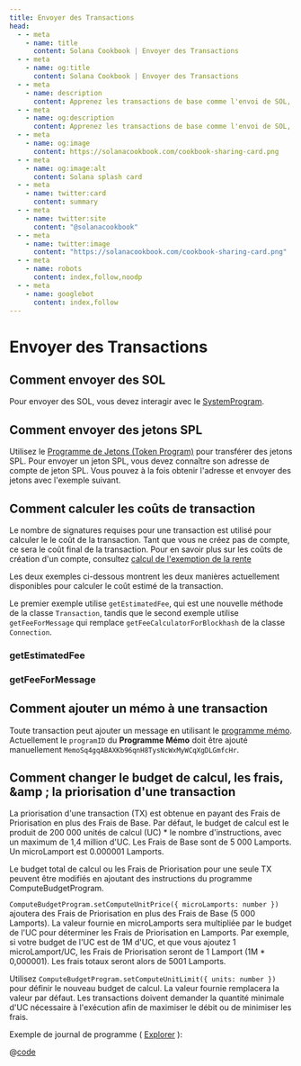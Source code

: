 ```yaml
---
title: Envoyer des Transactions
head:
  - - meta
    - name: title
      content: Solana Cookbook | Envoyer des Transactions
  - - meta
    - name: og:title
      content: Solana Cookbook | Envoyer des Transactions
  - - meta
    - name: description
      content: Apprenez les transactions de base comme l'envoi de SOL, l'envoi de jetons SPL, le calcul du coût de la transaction, et d'autres références pour construire sur Solana dans le Solana cookbook.
  - - meta
    - name: og:description
      content: Apprenez les transactions de base comme l'envoi de SOL, l'envoi de jetons SPL, le calcul du coût de la transaction, et d'autres références pour construire sur Solana dans le Solana cookbook.
  - - meta
    - name: og:image
      content: https://solanacookbook.com/cookbook-sharing-card.png
  - - meta
    - name: og:image:alt
      content: Solana splash card
  - - meta
    - name: twitter:card
      content: summary
  - - meta
    - name: twitter:site
      content: "@solanacookbook"
  - - meta
    - name: twitter:image
      content: "https://solanacookbook.com/cookbook-sharing-card.png"
  - - meta
    - name: robots
      content: index,follow,noodp
  - - meta
    - name: googlebot
      content: index,follow
---
```


# Envoyer des Transactions

## Comment envoyer des SOL

Pour envoyer des SOL, vous devez interagir avec le [SystemProgram][1].

<SolanaCodeGroup>
  <SolanaCodeGroupItem title="TS" active>

  <template v-slot:default>

@[code](@/code/basic-transactions/sending-sol/sending-sol.en.ts)

  </template>

  <template v-slot:preview>

@[code](@/code/basic-transactions/sending-sol/sending-sol.preview.en.ts)

  </template>

  </SolanaCodeGroupItem>
  <SolanaCodeGroupItem title="Python">
  <template v-slot:default>

@[code](@/code/basic-transactions/sending-sol/sending-sol.en.py)

  </template>

  <template v-slot:preview>

@[code](@/code/basic-transactions/sending-sol/sending-sol.preview.en.py)

  </template>
  </SolanaCodeGroupItem>
  <SolanaCodeGroupItem title="Wallet-Adapter">
  <template v-slot:default>

@[code](@/code/basic-transactions/sending-sol/sending-sol.adapter.en.tsx)

  </template>

  <template v-slot:preview>

@[code](@/code/basic-transactions/sending-sol/sending-sol.adapter.preview.en.tsx)

  </template>
  </SolanaCodeGroupItem>
   <SolanaCodeGroupItem title="Rust" active>
  <template v-slot:default>

@[code](@/code/basic-transactions/sending-sol/sending-sol.en.rs)

  </template>

  <template v-slot:preview>

@[code](@/code/basic-transactions/sending-sol/sending-sol.preview.rs)

  </template>
  </SolanaCodeGroupItem>
  <SolanaCodeGroupItem title="CLI">
  <template v-slot:default>

@[code](@/code/basic-transactions/sending-sol/sending-sol.en.sh)

  </template>

  <template v-slot:preview>

@[code](@/code/basic-transactions/sending-sol/sending-sol.en.sh)

  </template>
  </SolanaCodeGroupItem>

</SolanaCodeGroup>

[1]: https://docs.solana.com/developing/runtime-facilities/programs#system-program

## Comment envoyer des jetons SPL

Utilisez le [Programme de Jetons (Token Program)][1] pour transférer des jetons SPL. Pour envoyer un jeton SPL, vous devez connaître son adresse de compte de jeton SPL. Vous pouvez à la fois obtenir l'adresse et envoyer des jetons avec l'exemple suivant.

<SolanaCodeGroup>
  <SolanaCodeGroupItem title="TS" active>

  <template v-slot:default>

@[code](@/code/basic-transactions/sending-spl-token/sending-spl-token.en.ts)

  </template>

  <template v-slot:preview>

@[code](@/code/basic-transactions/sending-spl-token/sending-spl-token.preview.en.ts)

  </template>

  </SolanaCodeGroupItem>
  <SolanaCodeGroupItem title="Wallet-Adapter">
  <template v-slot:default>

@[code](@/code/basic-transactions/sending-spl-token/sending-spl-token.adapter.en.tsx)

  </template>

  <template v-slot:preview>

@[code](@/code/basic-transactions/sending-spl-token/sending-spl-token.adapter.preview.en.tsx)

  </template>
  </SolanaCodeGroupItem>
  <SolanaCodeGroupItem title="CLI">
  <template v-slot:default>

@[code](@/code/basic-transactions/sending-spl-token/sending-spl-token.en.sh)

  </template>

  <template v-slot:preview>

@[code](@/code/basic-transactions/sending-spl-token/sending-spl-token.en.sh)

  </template>
  </SolanaCodeGroupItem>

</SolanaCodeGroup>

[1]: https://spl.solana.com/token

## Comment calculer les coûts de transaction

Le nombre de signatures requises pour une transaction est utilisé pour calculer le le coût de la transaction. Tant que vous ne créez pas de compte, ce sera le coût final de la transaction. Pour en savoir plus sur les coûts de création d'un compte, consultez [calcul de l'exemption de la rente](accounts.md#calculating-rent-exemption)

Les deux exemples ci-dessous montrent les deux manières actuellement disponibles pour calculer le coût estimé de la transaction.

Le premier exemple utilise `getEstimatedFee`, qui est une nouvelle méthode de la classe `Transaction`, tandis que le second exemple utilise `getFeeForMessage` qui remplace `getFeeCalculatorForBlockhash` de la classe `Connection`.

### getEstimatedFee
<SolanaCodeGroup>
    <SolanaCodeGroupItem title="TS" active>

  <template v-slot:default>

@[code](@/code/basic-transactions/calc-tx-cost/calc-tx-est-fees.en.ts)

  </template>

  <template v-slot:preview>

@[code](@/code/basic-transactions/calc-tx-cost/calc-tx-est-fees.preview.en.ts)

  </template>

  </SolanaCodeGroupItem>
</SolanaCodeGroup>

### getFeeForMessage
<SolanaCodeGroup>
    <SolanaCodeGroupItem title="TS" active>

  <template v-slot:default>

@[code](@/code/basic-transactions/calc-tx-cost/calc-tx-est-fees-for-message.en.ts)

  </template>

  <template v-slot:preview>

@[code](@/code/basic-transactions/calc-tx-cost/calc-tx-est-fees-for-message.preview.en.ts)

  </template>

  </SolanaCodeGroupItem>
</SolanaCodeGroup>

## Comment ajouter un mémo à une transaction

Toute transaction peut ajouter un message en utilisant le [programme mémo][2].
Actuellement le `programID` du **Programme Mémo** doit être ajouté manuellement `MemoSq4gqABAXKb96qnH8TysNcWxMyWCqXgDLGmfcHr`.

<SolanaCodeGroup>
  <SolanaCodeGroupItem title="TS" active>

  <template v-slot:default>

@[code](@/code/basic-transactions/memo/memo.en.ts)

  </template>

  <template v-slot:preview>

@[code](@/code/basic-transactions/memo/memo.preview.en.ts)

  </template>

  </SolanaCodeGroupItem>
  <SolanaCodeGroupItem title="Wallet-Adapter">
  <template v-slot:default>

@[code](@/code/basic-transactions/memo/memo.adapter.en.tsx)

  </template>

  <template v-slot:preview>

@[code](@/code/basic-transactions/memo/memo.adapter.preview.en.tsx)

  </template>
  </SolanaCodeGroupItem>
  <SolanaCodeGroupItem title="CLI">
  <template v-slot:default>

@[code](@/code/basic-transactions/memo/memo.en.sh)

  </template>

  <template v-slot:preview>

@[code](@/code/basic-transactions/memo/memo.en.sh)

  </template>
  </SolanaCodeGroupItem>

</SolanaCodeGroup>

## Comment changer le budget de calcul, les frais, &amp ; la priorisation d'une transaction
La priorisation d'une transaction (TX) est obtenue en payant des Frais de Priorisation en plus des Frais de Base. Par défaut, le budget de calcul est le produit de 200 000 unités de calcul (UC) * le nombre d'instructions, avec un maximum de 1,4 million d'UC. Les Frais de Base sont de 5 000 Lamports. Un microLamport est 0.000001 Lamports.

Le budget total de calcul ou les Frais de Priorisation pour une seule TX peuvent être modifiés en ajoutant des instructions du programme ComputeBudgetProgram.

`ComputeBudgetProgram.setComputeUnitPrice({ microLamports: number })` 
ajoutera des Frais de Priorisation en plus des Frais de Base (5 000 Lamports). La valeur fournie en microLamports sera multipliée par le budget de l'UC pour déterminer les Frais de Priorisation en Lamports. Par exemple, si votre budget de l'UC est de 1M d'UC, et que vous 
ajoutez 1 microLamport/UC, les Frais de Priorisation seront de 1 Lamport (1M * 0,000001). 
Les frais totaux seront alors de 5001 Lamports.

Utilisez `ComputeBudgetProgram.setComputeUnitLimit({ units: number })` pour définir le nouveau budget de calcul. La valeur fournie remplacera la valeur par défaut. 
Les transactions doivent demander la quantité minimale d'UC nécessaire à l'exécution afin de maximiser le débit ou de minimiser les frais.

<SolanaCodeGroup>
  <SolanaCodeGroupItem title="TS" active>

  <template v-slot:default>

@[code](@/code/basic-transactions/compute-budget/computeBudget.en.tsx)

  </template>

  <template v-slot:preview>

@[code](@/code/basic-transactions/compute-budget/computeBudget.preview.en.tsx))

  </template>

  </SolanaCodeGroupItem>
  <SolanaCodeGroupItem title="Rust">
  <template v-slot:default>

@[code](@/code/basic-transactions/compute-budget/computeBudget.en.rs))

  </template>

  <template v-slot:preview>

@[code](@/code/basic-transactions/compute-budget/computeBudget.preview.en.rs))

  </template>
  </SolanaCodeGroupItem>

</SolanaCodeGroup>

Exemple de journal de programme ( [Explorer](https://explorer.solana.com/tx/2mNPXeoy3kFxo12L8avsEoep65S4Ehvw2sheduDrAXbmmNJwTtXNmUrb5MM3s15eki2MWSQrwyKGAUQFZ9wAGo9K/) ):

<CodeGroup>
  <CodeGroupItem title="Log Output">

  @[code](@/code/basic-transactions/compute-budget/log_output.txt)

  </CodeGroupItem>
</CodeGroup>


[2]: https://spl.solana.com/memo
